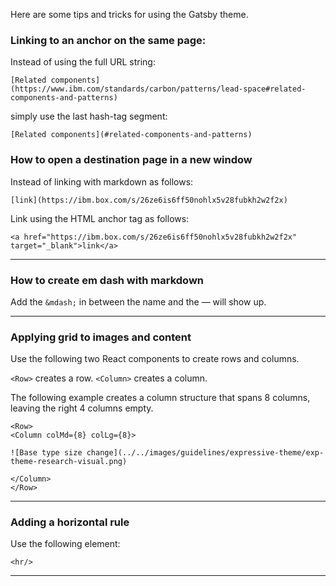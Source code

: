 
<!-- toc start --><!-- toc end -->

Here are some tips and tricks for using the Gatsby theme.

### Linking to an anchor on the same page:

Instead of using the full URL string:

`[Related components](https://www.ibm.com/standards/carbon/patterns/lead-space#related-components-and-patterns)`

simply use the last hash-tag segment:

`[Related components](#related-components-and-patterns)`

### How to open a destination page in a new window

Instead of linking with markdown as follows:

```[link](https://ibm.box.com/s/26ze6is6ff50nohlx5v28fubkh2w2f2x)```

Link using the HTML anchor tag as follows:

```<a href="https://ibm.box.com/s/26ze6is6ff50nohlx5v28fubkh2w2f2x" target="_blank">link</a>```

<hr>

### How to create em dash with markdown

Add the `&mdash;` in between the name and the &mdash; will show up.

<hr>

### Applying grid to images and content
Use the following two React components to create rows and columns.

`<Row>` creates a row.
`<Column>` creates a column.

The following example creates a column structure that spans 8 columns, leaving the right 4 columns empty.

```
<Row>
<Column colMd={8} colLg={8}>

![Base type size change](../../images/guidelines/expressive-theme/exp-theme-research-visual.png)

</Column>
</Row>
```

<hr>

### Adding a horizontal rule

Use the following element:

`<hr/>`

---

<!-- backlinks start open="true" --><!-- backlinks end -->
